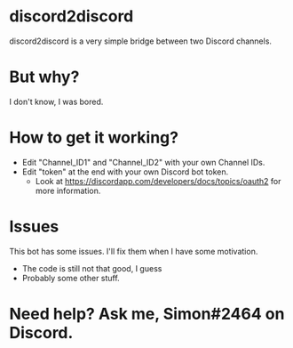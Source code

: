 # discord2discord

discord2discord is a very simple bridge between two Discord channels.

# But why?

I don't know, I was bored.

# How to get it working?

  - Edit "Channel_ID1" and "Channel_ID2" with your own Channel IDs.
  - Edit "token" at the end with your own Discord bot token.
     -  Look at https://discordapp.com/developers/docs/topics/oauth2 for more information.

# Issues

This bot has some issues. I'll fix them when I have some motivation.
- The code is still not that good, I guess
- Probably some other stuff.

# Need help? Ask me, Simon#2464 on Discord.
